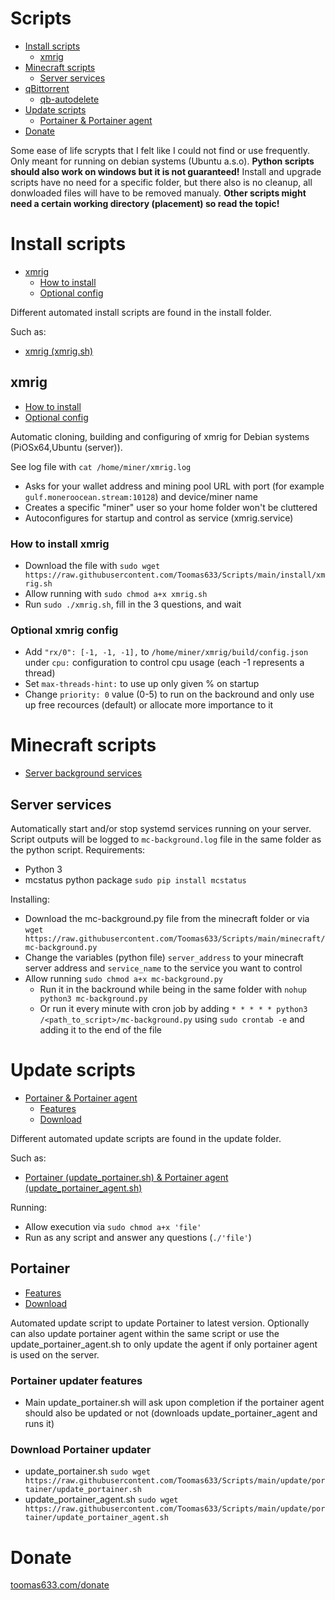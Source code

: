 # Scripts

- [Install scripts](#install-scripts)
  - [xmrig](#xmrig)
- [Minecraft scripts](#minecraft-scripts)
  - [Server services](#server-services)
- [qBittorrent](#QBittorrent)
  - [qb-autodelete](#qb-autodelete)
- [Update scripts](#update-scripts)
  - [Portainer &amp; Portainer agent](#portainer)
- [Donate](#donate)

Some ease of life scrypts that I felt like I could not find or use frequently. Only meant for running on debian systems (Ubuntu a.s.o). **Python scripts should also work on windows but it is not guaranteed!**
Install and upgrade scripts have no need for a specific folder, but there also is no cleanup, all donwloaded files will have to be removed manualy. **Other scripts might need a certain working directory (placement) so read the topic!**

# Install scripts

- [xmrig](#xmrig)
  - [How to install](#how-to-install-xmrig)
  - [Optional config](#optional-xmrig-config)

Different automated install scripts are found in the install folder.

Such as:

* [xmrig (xmrig.sh)](#xmrig)

## xmrig

- [How to install](#how-to-install-xmrig)
- [Optional config](#optional-xmrig-config)

Automatic cloning, building and configuring of xmrig for Debian systems (PiOSx64,Ubuntu (server)).

See log file with `cat /home/miner/xmrig.log`

* Asks for your wallet address and mining pool URL with port (for example `gulf.moneroocean.stream:10128`) and device/miner name
* Creates a specific "miner" user so your home folder won't be cluttered
* Autoconfigures for startup and control as service (xmrig.service)

### How to install xmrig

* Download the file with `sudo wget https://raw.githubusercontent.com/Toomas633/Scripts/main/install/xmrig.sh`
* Allow running with `sudo chmod a+x xmrig.sh`
* Run `sudo ./xmrig.sh`, fill in the 3 questions, and wait

### Optional xmrig config

* Add `"rx/0": [-1, -1, -1],` to `/home/miner/xmrig/build/config.json` under `cpu:` configuration to control cpu usage (each -1 represents a thread)
* Set `max-threads-hint:` to use up only given % on startup
* Change `priority: 0` value (0-5) to run on the backround and only use up free recources (default) or allocate more importance to it

# Minecraft scripts

- [Server background services](#server-services)

## Server services

Automatically start and/or stop systemd services running on your server. Script outputs will be logged to `mc-background.log` file in the same folder as the python script.
Requirements:

* Python 3
* mcstatus python package `sudo pip install mcstatus`

Installing:

* Download the mc-background.py file from the minecraft folder or via `wget https://raw.githubusercontent.com/Toomas633/Scripts/main/minecraft/mc-background.py`
* Change the variables (python file) `server_address` to your minecraft server address and `service_name` to the service you want to control
* Allow running `sudo chmod a+x mc-background.py`
  * Run it in the backround while being in the same folder with `nohup python3 mc-background.py`
  * Or run it every minute with cron job by adding `* * * * * python3 /<path_to_script>/mc-background.py` using `sudo crontab -e` and adding it to the end of the file

# Update scripts

- [Portainer &amp; Portainer agent](#portainer)
  - [Features](#portainer-updater-features)
  - [Download](#download-portainer-updater)

Different automated update scripts are found in the update folder.

Such as:

* [Portainer (update_portainer.sh) &amp; Portainer agent (update_portainer_agent.sh)](#portainer)

Running:

* Allow execution via `sudo chmod a+x 'file'`
* Run as any script and answer any questions (`./'file'`)

## Portainer

- [Features](#portainer-updater-features)
- [Download](#download-portainer-updater)

Automated update script to update Portainer to latest version. Optionally can also update portainer agent within the same script or use the update_portainer_agent.sh to only update the agent if only portainer agent is used on the server.

### Portainer updater features

* Main update_portainer.sh will ask upon completion if the portainer agent should also be updated or not (downloads update_portainer_agent and runs it)

### Download Portainer updater

* update_portainer.sh `sudo wget https://raw.githubusercontent.com/Toomas633/Scripts/main/update/portainer/update_portainer.sh`
* update_portainer_agent.sh `sudo wget https://raw.githubusercontent.com/Toomas633/Scripts/main/update/portainer/update_portainer_agent.sh`

# Donate

[toomas633.com/donate](https://toomas633.com/donate/)
